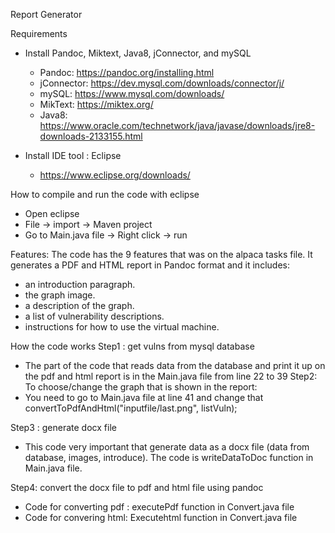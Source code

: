 Report Generator 

Requirements
* Install Pandoc, Miktext, Java8, jConnector, and mySQL
  *	Pandoc: https://pandoc.org/installing.html
  * jConnector: https://dev.mysql.com/downloads/connector/j/
  * mySQL: https://www.mysql.com/downloads/
  *	MikText: https://miktex.org/
  * Java8: https://www.oracle.com/technetwork/java/javase/downloads/jre8-downloads-2133155.html

* Install IDE tool : Eclipse 
  * https://www.eclipse.org/downloads/

How to compile and run the code with eclipse 
  * Open eclipse 
  * File -> import -> Maven project 
  * Go to Main.java file -> Right click -> run 

Features:
The code has the 9 features that was on the alpaca tasks file.
It generates a PDF and HTML report in Pandoc format and it includes:
  * an introduction paragraph.
  * the graph image.
  * a description of the graph.
  * a list of vulnerability descriptions.
  * instructions for how to use the virtual machine.

How the code works
Step1 : get vulns from mysql database 
-	The part of the code that reads data from the database and print it up on the pdf and html report is in the Main.java file from line 22 to 39
Step2: To choose/change the graph that is shown in the report:
-	You need to go to Main.java file at line 41 and change that
convertToPdfAndHtml("inputfile/last.png", listVuln);

Step3 : generate docx file 
-	This code very important that generate data as a docx file (data from database, images, introduce). The code is writeDataToDoc function in Main.java file.

Step4: convert the docx file to pdf and html file using pandoc 
  * Code for converting pdf : executePdf function in Convert.java file
  * Code for convering html: Executehtml function in Convert.java file
